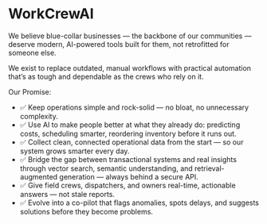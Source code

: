 # WorkCrewAI

We believe blue-collar businesses — the backbone of our communities — deserve modern, AI-powered tools built for them, not retrofitted for someone else.

We exist to replace outdated, manual workflows with practical automation that’s as tough and dependable as the crews who rely on it.

Our Promise:
- ✅ Keep operations simple and rock-solid — no bloat, no unnecessary complexity.
- ✅ Use AI to make people better at what they already do: predicting costs, scheduling smarter, reordering inventory before it runs out.
- ✅ Collect clean, connected operational data from the start — so our system grows smarter every day.
- ✅ Bridge the gap between transactional systems and real insights through vector search, semantic understanding, and retrieval-augmented generation — always behind a secure API.
- ✅ Give field crews, dispatchers, and owners real-time, actionable answers — not stale reports.
- ✅ Evolve into a co-pilot that flags anomalies, spots delays, and suggests solutions before they become problems.
